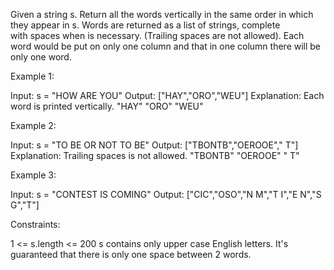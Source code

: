 Given a string s. Return all the words vertically in the same order in which
they appear in s.
Words are returned as a list of strings, complete with spaces when is
necessary. (Trailing spaces are not allowed).
Each word would be put on only one column and that in one column there will
be only one word.


Example 1:


Input: s = "HOW ARE YOU"
Output: ["HAY","ORO","WEU"]
Explanation: Each word is printed vertically. 
⁠"HAY"
"ORO"
"WEU"


Example 2:


Input: s = "TO BE OR NOT TO BE"
Output: ["TBONTB","OEROOE","   T"]
Explanation: Trailing spaces is not allowed. 
"TBONTB"
"OEROOE"
"   T"


Example 3:


Input: s = "CONTEST IS COMING"
Output: ["CIC","OSO","N M","T I","E N","S G","T"]



Constraints:


1 <= s.length <= 200
s contains only upper case English letters.
It's guaranteed that there is only one space between 2 words.



